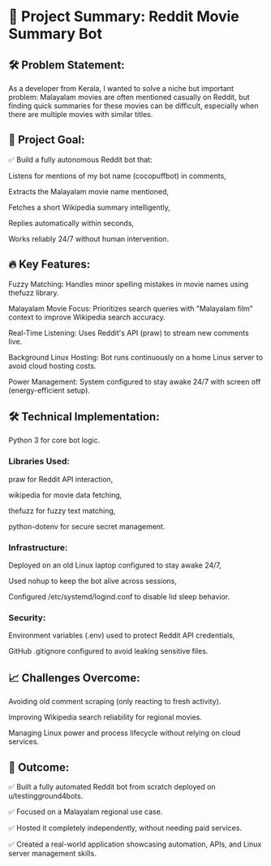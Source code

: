 # 📜 Project Summary: Reddit Movie Summary Bot

## 🛠 Problem Statement:
As a developer from Kerala, I wanted to solve a niche but important problem:
Malayalam movies are often mentioned casually on Reddit, but finding quick summaries for these movies can be difficult, especially when there are multiple movies with similar titles.

## 🚀 Project Goal:
✅ Build a fully autonomous Reddit bot that:

Listens for mentions of my bot name (cocopuffbot) in comments,

Extracts the Malayalam movie name mentioned,

Fetches a short Wikipedia summary intelligently,

Replies automatically within seconds,

Works reliably 24/7 without human intervention.

## 🔥 Key Features:
Fuzzy Matching: Handles minor spelling mistakes in movie names using thefuzz library.

Malayalam Movie Focus: Prioritizes search queries with "Malayalam film" context to improve Wikipedia search accuracy.

Real-Time Listening: Uses Reddit's API (praw) to stream new comments live.

Background Linux Hosting: Bot runs continuously on a home Linux server to avoid cloud hosting costs.

Power Management: System configured to stay awake 24/7 with screen off (energy-efficient setup).

## 🛠 Technical Implementation:
Python 3 for core bot logic.

### Libraries Used:

praw for Reddit API interaction,

wikipedia for movie data fetching,

thefuzz for fuzzy text matching,

python-dotenv for secure secret management.

### Infrastructure:

Deployed on an old Linux laptop configured to stay awake 24/7,

Used nohup to keep the bot alive across sessions,

Configured /etc/systemd/logind.conf to disable lid sleep behavior.

### Security:

Environment variables (.env) used to protect Reddit API credentials,

GitHub .gitignore configured to avoid leaking sensitive files.

## 📈 Challenges Overcome:

Avoiding old comment scraping (only reacting to fresh activity).

Improving Wikipedia search reliability for regional movies.

Managing Linux power and process lifecycle without relying on cloud services.

## 🌟 Outcome:

✅ Built a fully automated Reddit bot from scratch deployed on u/testingground4bots.

✅ Focused on a Malayalam regional use case.

✅ Hosted it completely independently, without needing paid services.

✅ Created a real-world application showcasing automation, APIs, and Linux server management skills.
